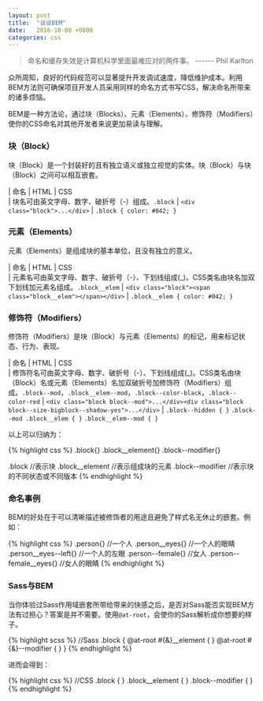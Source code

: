 ```yaml
---
layout: post
title:  "谈谈BEM"
date:   2016-10-08 +0800
categories: css
---
```

> 命名和缓存失效是计算机科学里面最难应对的两件事。 ------ Phil Karlton

众所周知，良好的代码规范可以显著提升开发调试速度，降低维护成本。利用BEM方法则可确保项目开发人员采用同样的命名方式书写CSS，解决命名所带来的诸多烦恼。

BEM是一种方法论，通过块（Blocks）、元素（Elements）、修饰符（Modifiers）使你的CSS命名对其他开发者来说更加易读与理解。

### 块（Block）

块（Block）是一个封装好的且有独立语义或独立视觉的实体。块（Block）与块（Block）之间可以相互嵌套。

| 命名                                  | HTML | CSS         
| 块名可由英文字母、数字、破折号（-）组成。`.block` | `<div class="block">...</div>`   | `.block { color: #042; }`

### 元素（Elements）

元素（Elements）是组成块的基本单位，且没有独立的意义。

| 命名                                  | HTML | CSS         
| 元素名可由英文字母、数字、破折号（-）、下划线组成(_)。CSS类名由块名加双下划线加元素名组成。`.block__elem` | `<div class="block"><span class="block__elem"></span></div>` | `.block__elem { color: #042; }`

### 修饰符（Modifiers）

修饰符（Modifiers）是块（Block）与元素（Elements）的标记，用来标记状态、行为、表现。

| 命名                                  | HTML | CSS         
| 修饰符名可由英文字母、数字、破折号（-）、下划线组成(_)。CSS类名由块（Block）名或元素（Elements）名加双破折号加修饰符（Modifiers）组成。`.block--mod`，`.block__elem--mod`，`.block--color-black`，`.block--color-red` | `<div class="block block--mod">...</div><div class="block block--size-bigblock--shadow-yes">...</div>` | `.block--hidden { }` `.block--mod .block__elem { }` `.block__elem--mod { }`

以上可以归纳为：

{% highlight css %} 
.block{}
.block__element{}
.block--modifier{}

.block //表示块
.block__element //表示组成块的元素
.block--modifier  //表示块的不同状态或不同版本
{% endhighlight %}

### 命名事例

BEM的好处在于可以清晰描述被修饰者的用途且避免了样式名无休止的嵌套。例如：

{% highlight css %} 
.person{}  //一个人
.person__eyes{} //一个人的眼睛
.person__eyes--left{} //一个人的左眼
.person--female{} //女人
.person--female__eyes{} //女人的眼睛
{% endhighlight %}


### Sass与BEM

当你体验过Sass作用域嵌套所带给带来的快感之后，是否对Sass能否实现BEM方法有过担心？答案是并不需要。使用`@at-root`，会使你的Sass解析成你想要的样子。

{% highlight scss %} 
//Sass
.block {
  @at-root #{&}__element {
  }
  @at-root #{&}--modifier {
  }
}
{% endhighlight %}

进而会得到：

{% highlight css %} 
//CSS
.block {
}
.block__element {
}
.block--modifier {
}
{% endhighlight %}